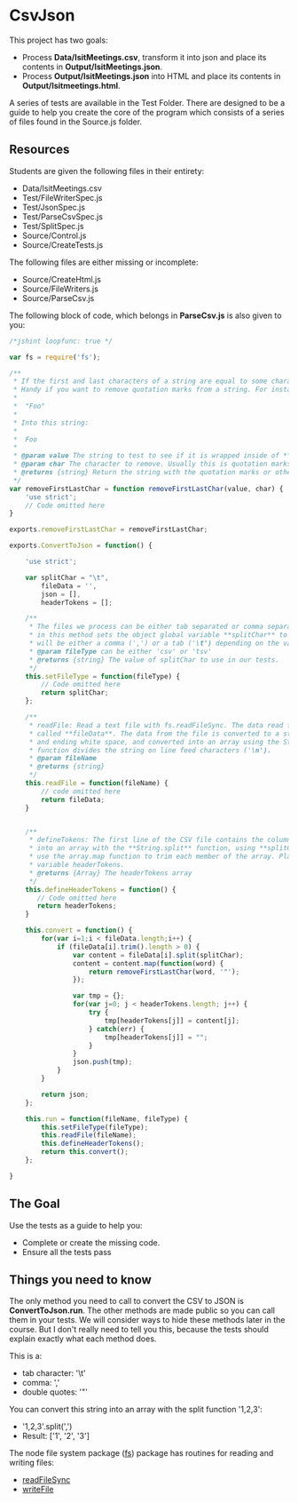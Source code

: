 # CsvJson

This project has two goals:

- Process **Data/IsitMeetings.csv**, transform it into json and place its contents in **Output/IsitMeetings.json**.
- Process **Output/IsitMeetings.json** into HTML and place its contents in **Output/Isitmeetings.html**.

A series of tests are available in the Test Folder. There are designed to be a guide to help you create the core of
the program which consists of a series of files found in the Source.js folder.

## Resources

Students are given the following files in their entirety:

- Data/IsitMeetings.csv
- Test/FileWriterSpec.js
- Test/JsonSpec.js
- Test/ParseCsvSpec.js
- Test/SplitSpec.js
- Source/Control.js
- Source/CreateTests.js

The following files are either missing or incomplete:

- Source/CreateHtml.js
- Source/FileWriters.js
- Source/ParseCsv.js

The following block of code, which belongs in **ParseCsv.js** is also given to you:

```JavaScript
/*jshint loopfunc: true */

var fs = require('fs');

/**
 * If the first and last characters of a string are equal to some character, then remove them.
 * Handy if you want to remove quotation marks from a string. For instance, it convents this string:
 *
 * 	"Foo"
 *
 * Into this string:
 *
 * 	Foo
 *
 * @param value The string to test to see if it is wrapped inside of **char**.
 * @param char The character to remove. Usually this is quotation marks ("), but it could be any character.
 * @returns {string} Return the string with the quotation marks or other character sliced off.
 */
var removeFirstLastChar = function removeFirstLastChar(value, char) {
	'use strict';
	// Code omitted here
}

exports.removeFirstLastChar = removeFirstLastChar;

exports.ConvertToJson = function() {

	'use strict';

	var splitChar = "\t",
		fileData = '',
		json = [],
		headerTokens = [];

	/**
	 * The files we process can be either tab separated or comma separated. A switch statement
	 * in this method sets the object global variable **splitChar** to a single character. The character
	 * will be either a comma (',') or a tab ('\t') depending on the value of **fileType**.
	 * @param fileType can be either 'csv' or 'tsv'
	 * @returns {string} The value of splitChar to use in our tests.
	 */
	this.setFileType = function(fileType) {
        // Code omitted here
		return splitChar;
	};

	/**
	 * readFile: Read a text file with fs.readFileSync. The data read from the file is stored in an object global
	 * called **fileData**. The data from the file is converted to a string, trimmed to remove beginning
	 * and ending white space, and converted into an array using the String,split function. The split
	 * function divides the string on line feed characters ('\n').
	 * @param fileName
	 * @returns {string}
	 */
	this.readFile = function(fileName) {
		// code omitted here
		return fileData;
	}


	/**
	 * defineTokens: The first line of the CSV file contains the column names. Access this data and convert it
	 * into an array with the **String.split** function, using **splitChar** as the parameter. If you can,
	 * use the array.map function to trim each member of the array. Place the results in the object global
	 * variable headerTokens.
	 * @returns {Array} The headerTokens array
	 */
	this.defineHeaderTokens = function() {
	   // Code omitted here
	   return headerTokens;
	}

	this.convert = function() {
		for(var i=1;i < fileData.length;i++) {
			if (fileData[i].trim().length > 0) {
				var content = fileData[i].split(splitChar);
				content = content.map(function(word) {
					return removeFirstLastChar(word, '"');
				});

				var tmp = {};
				for(var j=0; j < headerTokens.length; j++) {
					try {
						tmp[headerTokens[j]] = content[j];
					} catch(err) {
						tmp[headerTokens[j]] = "";
					}
				}
				json.push(tmp);
			}
		}

		return json;
	};

	this.run = function(fileName, fileType) {
		this.setFileType(fileType);
		this.readFile(fileName);
		this.defineHeaderTokens();
		return this.convert();
	};

}

```

## The Goal

Use the tests as a guide to help you:

- Complete or create the missing code.
- Ensure all the tests pass

## Things you need to know

The only method you need to call to convert the CSV to JSON is **ConvertToJson.run**. The other methods are made
public so you can call them in your tests. We will consider ways to hide these methods later in the course. But
I don't really need to tell you this, because the tests should explain exactly what each method does.

This is a:

- tab character: '\t'
- comma: ','
- double quotes: '"'

You can convert this string into an array with the split function '1,2,3':

- '1,2,3'.split(',')
- Result: ['1', '2', '3']

The node file system package ([fs](http://nodejs.org/api/fs.html)) package has routines for reading and writing files:

- [readFileSync](http://nodejs.org/api/fs.html#fs_fs_readfilesync_filename_options)
- [writeFile](http://nodejs.org/api/fs.html#fs_fs_writefile_filename_data_options_callback)